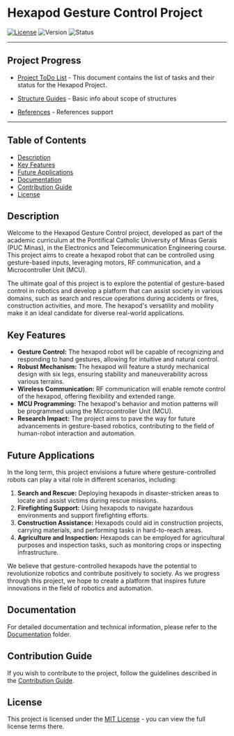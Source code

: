 # Hexapod Gesture Control Project

[![License](https://shields.io/badge/license-MIT-informational)](https://github.com/yvrcodex/hexapod-gesture-control/blob/main/LICENSE) ![Version](https://img.shields.io/badge/version-v0--alpha-orange) ![Status](https://img.shields.io/badge/status-active-green)

---

## Project Progress

- [Project ToDo List](./docs/instructions/TODO.md) - This document contains the list of tasks and their status for the Hexapod Project.

- [Structure Guides](./docs/instructions/GUIDES.md) - Basic info about scope of structures

- [References](./docs/instructions/REFERENCES.md) - References support 
---

## **Table of Contents**

- [Description](#description)
- [Key Features](#key-features)
- [Future Applications](#future-applications)
- [Documentation](#documentation)
- [Contribution Guide](./docs/instructions/CONTRIBUTING.md)
- [License](#license)

## **Description**

Welcome to the Hexapod Gesture Control project, developed as part of the academic curriculum at the Pontifical Catholic University of Minas Gerais (PUC Minas), in the Electronics and Telecommunication Engineering course. This project aims to create a hexapod robot that can be controlled using gesture-based inputs, leveraging motors, RF communication, and a Microcontroller Unit (MCU).

The ultimate goal of this project is to explore the potential of gesture-based control in robotics and develop a platform that can assist society in various domains, such as search and rescue operations during accidents or fires, construction activities, and more. The hexapod's versatility and mobility make it an ideal candidate for diverse real-world applications.

## **Key Features**

- **Gesture Control:** The hexapod robot will be capable of recognizing and responding to hand gestures, allowing for intuitive and natural control.
- **Robust Mechanism:** The hexapod will feature a sturdy mechanical design with six legs, ensuring stability and maneuverability across various terrains.
- **Wireless Communication:** RF communication will enable remote control of the hexapod, offering flexibility and extended range.
- **MCU Programming:** The hexapod's behavior and motion patterns will be programmed using the Microcontroller Unit (MCU).
- **Research Impact:** The project aims to pave the way for future advancements in gesture-based robotics, contributing to the field of human-robot interaction and automation.

## **Future Applications**

In the long term, this project envisions a future where gesture-controlled robots can play a vital role in different scenarios, including:

1. **Search and Rescue:** Deploying hexapods in disaster-stricken areas to locate and assist victims during rescue missions.
2. **Firefighting Support:** Using hexapods to navigate hazardous environments and support firefighting efforts.
3. **Construction Assistance:** Hexapods could aid in construction projects, carrying materials, and performing tasks in hard-to-reach areas.
4. **Agriculture and Inspection:** Hexapods can be employed for agricultural purposes and inspection tasks, such as monitoring crops or inspecting infrastructure.

We believe that gesture-controlled hexapods have the potential to revolutionize robotics and contribute positively to society. As we progress through this project, we hope to create a platform that inspires future innovations in the field of robotics and automation.

## **Documentation**

For detailed documentation and technical information, please refer to the [Documentation](./docs) folder.

## **Contribution Guide**

If you wish to contribute to the project, follow the guidelines described in the [Contribution Guide](./docs/instructions/CONTRIBUING.md).

## **License**

This project is licensed under the [MIT License](./LICENSE) - you can view the full license terms there.